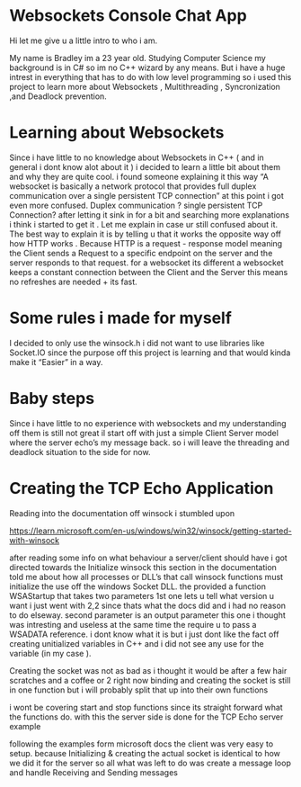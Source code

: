 
# Websockets Console Chat App

Hi let me give u a little intro to who i am.

My name is Bradley im a 23 year old. Studying Computer Science my background is in C# so im no C++ wizard by any means. But i have a huge intrest in everything that has to do with low level programming so i used this project to learn more about Websockets , Multithreading , Syncronization ,and Deadlock prevention. 

# Learning about Websockets
Since i have little to no knowledge about Websockets in C++ ( and in general i dont know alot about it ) i decided to learn a little bit about them and why they are quite cool. i found someone explaining it this way “A websocket is basically a network protocol that provides full duplex communication over a single persistent TCP connection” at this point i got even more confused. Duplex communication ? single persistent TCP Connection?  after letting it sink in for a bit and searching more explanations i think i started to get it . Let me explain in case ur still confused about it. The best way to explain it is by telling u that it works the opposite way off how HTTP works . Because HTTP is a  request - response model meaning the Client sends a Request to a specific endpoint on the server and the server responds to that request.  for a websocket its different a websocket keeps a constant connection between the Client and the Server this means no refreshes are needed + its fast.

# Some rules i made for myself
I decided to only use the winsock.h i did not want to use libraries like Socket.IO since the purpose off this project is learning and that would kinda make it “Easier” in a way.   

# Baby steps
Since i have little to no experience with websockets and my understanding off them is still not great il start off with just a simple Client Server model where the server echo’s my message back. so i will leave the threading and deadlock situation to the side for now. 

# Creating the TCP Echo Application
Reading into the documentation off winsock i stumbled upon 

https://learn.microsoft.com/en-us/windows/win32/winsock/getting-started-with-winsock

after reading some info on what behaviour a server/client should have i got directed towards the Initialize winsock this section in the documentation told me about how all processes or DLL’s that call winsock functions must initialize the use off the windows Socket DLL. the provided a function WSAStartup that takes two parameters 1st one lets u tell what version u want i just went with 2,2 since thats what the docs did and i had no reason to do elseway. second parameter is an output parameter this one i thought was intresting and useless at the same time the require u to pass a WSADATA reference. i dont know what it is but i just dont like the fact off creating unitialized variables in C++ and i did not see any use for the variable (in  my case ).   

Creating the socket was not as bad as i thought it would be after a few hair scratches and a coffee or 2 right now binding and creating the socket is still in one function but i will probably split that up into their own functions 

i wont be covering start and stop functions since its straight forward what the functions do. with this the server side is done for the TCP Echo server example

following the examples form microsoft docs the client was very easy to setup.  because Initializing & creating the actual socket is identical to how we did it for the server so all what was left to do was create a message loop and handle Receiving and Sending messages